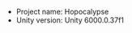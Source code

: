 <!-- UNITY CODE ASSIST INSTRUCTIONS START -->
- Project name: Hopocalypse
- Unity version: Unity 6000.0.37f1
<!-- UNITY CODE ASSIST INSTRUCTIONS END -->